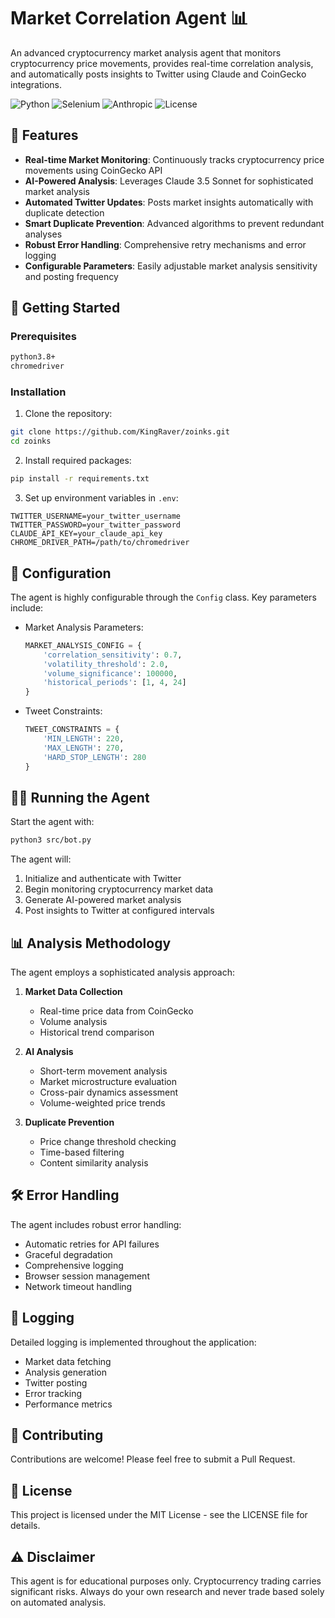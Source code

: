 # Market Correlation Agent 📊

An advanced cryptocurrency market analysis agent that monitors cryptocurrency price movements, provides real-time correlation analysis, and automatically posts insights to Twitter using Claude and CoinGecko integrations.

![Python](https://img.shields.io/badge/Python-3.8%2B-blue)
![Selenium](https://img.shields.io/badge/Selenium-4.16.0-green)
![Anthropic](https://img.shields.io/badge/Claude%20AI-3.5%20Sonnet-purple)
![License](https://img.shields.io/badge/License-MIT-yellow)

## 🌟 Features

- **Real-time Market Monitoring**: Continuously tracks cryptocurrency price movements using CoinGecko API
- **AI-Powered Analysis**: Leverages Claude 3.5 Sonnet for sophisticated market analysis
- **Automated Twitter Updates**: Posts market insights automatically with duplicate detection
- **Smart Duplicate Prevention**: Advanced algorithms to prevent redundant analyses
- **Robust Error Handling**: Comprehensive retry mechanisms and error logging
- **Configurable Parameters**: Easily adjustable market analysis sensitivity and posting frequency

## 🚀 Getting Started

### Prerequisites

```bash
python3.8+
chromedriver
```

### Installation

1. Clone the repository:
```bash
git clone https://github.com/KingRaver/zoinks.git
cd zoinks
```

2. Install required packages:
```bash
pip install -r requirements.txt
```

3. Set up environment variables in `.env`:
```env
TWITTER_USERNAME=your_twitter_username
TWITTER_PASSWORD=your_twitter_password
CLAUDE_API_KEY=your_claude_api_key
CHROME_DRIVER_PATH=/path/to/chromedriver
```

## 🔧 Configuration

The agent is highly configurable through the `Config` class. Key parameters include:

- Market Analysis Parameters:
  ```python
  MARKET_ANALYSIS_CONFIG = {
      'correlation_sensitivity': 0.7,
      'volatility_threshold': 2.0,
      'volume_significance': 100000,
      'historical_periods': [1, 4, 24]
  }
  ```

- Tweet Constraints:
  ```python
  TWEET_CONSTRAINTS = {
      'MIN_LENGTH': 220,
      'MAX_LENGTH': 270,
      'HARD_STOP_LENGTH': 280
  }
  ```

## 🏃‍♂️ Running the Agent

Start the agent with:
```bash
python3 src/bot.py
```

The agent will:
1. Initialize and authenticate with Twitter
2. Begin monitoring cryptocurrency market data
3. Generate AI-powered market analysis
4. Post insights to Twitter at configured intervals

## 📊 Analysis Methodology

The agent employs a sophisticated analysis approach:

1. **Market Data Collection**
   - Real-time price data from CoinGecko
   - Volume analysis
   - Historical trend comparison

2. **AI Analysis**
   - Short-term movement analysis
   - Market microstructure evaluation
   - Cross-pair dynamics assessment
   - Volume-weighted price trends

3. **Duplicate Prevention**
   - Price change threshold checking
   - Time-based filtering
   - Content similarity analysis

## 🛠 Error Handling

The agent includes robust error handling:
- Automatic retries for API failures
- Graceful degradation
- Comprehensive logging
- Browser session management
- Network timeout handling

## 📜 Logging

Detailed logging is implemented throughout the application:
- Market data fetching
- Analysis generation
- Twitter posting
- Error tracking
- Performance metrics

## 🤝 Contributing

Contributions are welcome! Please feel free to submit a Pull Request.

## 📝 License

This project is licensed under the MIT License - see the LICENSE file for details.

## ⚠️ Disclaimer

This agent is for educational purposes only. Cryptocurrency trading carries significant risks. Always do your own research and never trade based solely on automated analysis.
